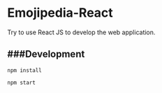 # Emojipedia-React
Try to use React JS to develop the web application.

###Development
---
```
npm install
```
```
npm start
```
